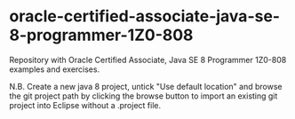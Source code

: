 # oracle-certified-associate-java-se-8-programmer-1Z0-808
Repository with Oracle Certified Associate, Java SE 8 Programmer 1Z0-808 examples and exercises.

N.B. Create a new java 8 project, untick "Use default location" and browse the git project path
by clicking the browse button to import an existing git project into Eclipse without a .project file.